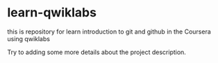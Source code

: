 # learn-qwiklabs
this is repository for learn introduction to git and github in the Coursera using qwiklabs

Try to adding some more details about the project description.

